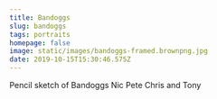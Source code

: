 ```yaml
---
title: Bandoggs
slug: bandoggs
tags: portraits
homepage: false
image: static/images/bandoggs-framed.brownpng.jpg
date: 2019-10-15T15:30:46.575Z
---
```

Pencil sketch of Bandoggs Nic Pete Chris and Tony
